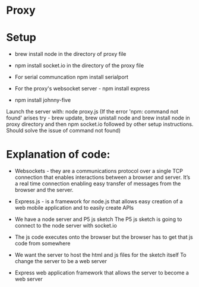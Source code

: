 # Proxy

# Setup
* brew install node in the directory of proxy file

* npm install socket.io in the directory of the proxy file

* For serial communcation npm install serialport 

* For the proxy's websocket server - npm install express

* npm install johnny-five

Launch the server with: node proxy.js
(If the error 'npm: command not found' arises try - brew update, brew unistall node and brew install node in proxy directory and then npm socket.io followed by other setup instructions. Should solve the issue of command not found) 

# Explanation of code:

* Websockets - they are a communications protocol over a single TCP connection that enables interactions between a browser and server. It’s a real time connection enabling easy transfer of messages from the browser and the server. 
* Express.js - is a framework for node.js that allows easy creation of a web mobile application and to easily create APIs


* We have a node server and P5 js sketch 
The P5 js sketch is going to connect to the node server with socket.io

* The js code executes onto the browser but the browser has to get that js code from somewhere

* We want the server to host the html and js files for the sketch itself 
To change the server to be a web server 

* Express web application framework that allows the server to become a web server   


